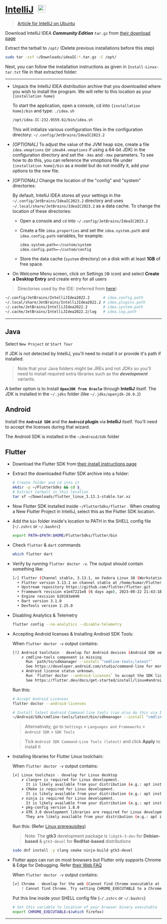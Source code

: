 # [IntelliJ](./IntelliJ/README.md)&ensp;<img src='https://upload.wikimedia.org/wikipedia/commons/thumb/9/9c/IntelliJ_IDEA_Icon.svg/1200px-IntelliJ_IDEA_Icon.svg.png' width="25">

> [Article for IntelliJ on Ubuntu](https://medium.com/geekculture/install-intellij-idea-android-sdk-flutter-sdk-on-ubuntu-20-04-108a14068668)

Download IntelliJ IDEA **_Community Edition_** `tar.gz` from [their download page](https://www.jetbrains.com/idea/download/?section=linux)

Extract the tarball to `/opt/` (Delete previous installations before this step)

```sh
sudo tar -xzf ~/Downloads/ideaIC-*.tar.gz -C /opt/
```

Next, you can follow the installation instructions as given in `Install-Linux-tar.txt` file in that extracted folder:

---

- Unpack the IntelliJ IDEA distribution archive that you downloaded where you wish to install the program. We will refer to this location as your `{installation home}`

  To start the application, open a console, cd into `{installation home}/bin` and type: `./idea.sh`

  ```sh
  /opt/idea-IC-232.9559.62/bin/idea.sh
  ```

  This will initialize various configuration files in the configuration directory:
  `~/.config/JetBrains/IdeaIC2023.2`

- _[OPTIONAL]_ To adjust the value of the JVM heap size, create a file `idea.vmoptions` (or `idea64.vmoptions` if using a 64-bit JDK) in the configuration directory and set the `-Xms` and `-Xmx` parameters. To see how to do this, you can reference the vmoptions file under `{installation home}/bin` as a model but do not modify it, add your options to the new file.

- _[OPTIONAL]_ Change the location of the "config" and "system" directories:

  By default, IntelliJ IDEA stores all your settings in the
  `~/.config/JetBrains/IdeaIC2023.2` directory
  and uses `~/.local/share/JetBrains/IdeaIC2023.2` as a data cache.
  To change the location of these directories:

  - Open a console and `cd` into `~/.config/JetBrains/IdeaIC2023.2`

  - Create a file `idea.properties` and set the `idea.system.path` and `idea.config.path` variables, for example:

    ```sh
    idea.system.path=~/custom/system
    idea.config.path=~/custom/config
    ```

  - Store the data cache (`system` directory) on a disk with at least **1GB** of free space.

- On Welcome Menu screen, click on Settings (⚙️ icon) and select
  **Create a Desktop Entry** and create entry for all users

> Directories used by the IDE: (referred from [here](https://intellij-support.jetbrains.com/hc/en-us/articles/206544519))

```sh
~/.config/JetBrains/IntelliJIdea2022.2      # idea.config.path
~/.local/share/JetBrains/IntelliJIdea2022.2 # idea.plugins.path
~/.cache/JetBrains/IntelliJIdea2022.2       # idea.system.path
~/.cache/JetBrains/IntelliJIdea2022.2/log   # idea.log.path
```

---

## Java

Select `New Project` or `Start Tour`

If JDK is not detected by IntelliJ, you'll need to install it or provide it's path if installed.

> Note that your Java folders might be JREs and not JDKs so you'll need to install required extra libraries such as the **_development_** variants.

A better option is to Install **`OpenJDK from Oracle`** through **IntelliJ** itself. The JDK is installed in the `~/.jdks` folder (like `~/.jdks/openjdk-20.0.2`)

## Android

Install the **`Android SDK`** and the **`Android` plugin** via **IntelliJ** itself. You'll need to accept the licenses during that wizard.

The Android SDK is installed in the `~/Android/Sdk` folder

## Flutter

- Download the Flutter SDK from [their install instructions page](https://docs.flutter.dev/get-started/install/linux#install-flutter-manually)

- Extract the downloaded Flutter SDK archive into a folder:

  ```sh
  # Create folder and cd into it
  mkdir -p ~/FlutterSdks && cd $_
  # Extract tarball in this location
  tar xf ~/Downloads/flutter_linux_3.13.1-stable.tar.xz
  ```

- Now Flutter SDK installed inside `~/FlutterSdks/flutter` . When creating a New Flutter Project in IntelliJ, select this as the Flutter SDK location.

- Add the `bin` folder inside's location to PATH in the SHELL config file (`~/.zshrc` or `~/.bashrc`)

  ```sh
  export PATH=$PATH:$HOME/FlutterSdks/flutter/bin
  ```

- Check `flutter` & `dart` commands

  ```sh
  which flutter dart
  ```

- Verify by running `flutter doctor -v`. The output should contain something like:

  ```sh
  [✓] Flutter (Channel stable, 3.13.1, on Fedora Linux 38 (Workstation Edition) 6.2.9-300.fc38.x86_64, locale en_US.UTF-8)
    • Flutter version 3.13.1 on channel stable at /home/kumar/FlutterSdks/flutter
    • Upstream repository https://github.com/flutter/flutter.git
    • Framework revision e1e47221e8 (6 days ago), 2023-08-22 21:43:18 -0700
    • Engine revision b20183e040
    • Dart version 3.1.0
    • DevTools version 2.25.0
  ```

- Disabling Analytics & Telemetry

  ```sh
  flutter config --no-analytics --disable-telemetry
  ```

- Accepting Android licenses & Installing Android SDK Tools:

  When `flutter doctor -v` output contains:

  ```sh
  [!] Android toolchain - develop for Android devices (Android SDK version 33.0.2)
      ✗ cmdline-tools component is missing
        Run `path/to/sdkmanager --install "cmdline-tools;latest"`
        See https://developer.android.com/studio/command-line for more details.
      ✗ Android license status unknown.
        Run `flutter doctor --android-licenses` to accept the SDK licenses.
        See https://flutter.dev/docs/get-started/install/linux#android-setup for more details.
  ```

  Run this:

  ```sh
  # Accept Android Licenses
  flutter doctor --android-licenses

  # Install latest Android Command-line tools (can also do this via IDE)
  ~/Android/Sdk/cmdline-tools/latest/bin/sdkmanager --install "cmdline-tools;latest"
  ```

  > Alternatively, go to `Settings` > `Languages and Frameworks` > `Android SDK` > `SDK Tools`

  > Tick `Android SDK Command-Line Tools (latest)` and click **Apply** to install it

- Installing libraries for Flutter Linux toolchain:

  When `flutter doctor -v` output contains:

  ```sh
  [✗] Linux toolchain - develop for Linux desktop
      ✗ clang++ is required for Linux development.
        It is likely available from your distribution (e.g.: apt install clang), or can be downloaded from https://releases.llvm.org/
      ✗ CMake is required for Linux development.
        It is likely available from your distribution (e.g.: apt install cmake), or can be downloaded from https://cmake.org/download/
      ✗ ninja is required for Linux development.
        It is likely available from your distribution (e.g.: apt install ninja-build), or can be downloaded from https://github.com/ninja-build/ninja/releases
      • pkg-config version 1.8.0
      ✗ GTK 3.0 development libraries are required for Linux development.
        They are likely available from your distribution (e.g.: apt install libgtk-3-dev)
  ```

  Run this: (Refer [Linux prerequisites](https://docs.flutter.dev/get-started/install/linux#linux-prerequisites))

  > Note: The **gtk3** development package is `libgtk-3-dev` for **Debian-based** & `gtk3-devel` for **RedHat-based** distributions

  ```sh
  sudo dnf install -y clang cmake ninja-build gtk3-devel
  ```

- Flutter apps can run on most browsers but Flutter only supports Chrome & Edge for Debugging. Refer [their Web FAQ](https://docs.flutter.dev/platform-integration/web/faq#which-web-browsers-are-supported-by-flutter)

  When `flutter doctor -v` output contains:

  ```sh
  [✗] Chrome - develop for the web (Cannot find Chrome executable at .\Google\Chrome\Application\chrome.exe)
      ! Cannot find Chrome. Try setting CHROME_EXECUTABLE to a Chrome executable.
  ```

  Put this line inside your SHELL config file (`~/.zshrc` or `~/.bashrc`)

  ```sh
  # Set this variable to location of your browser binary executable
  export CHROME_EXECUTABLE=$(which firefox)
  ```

---
